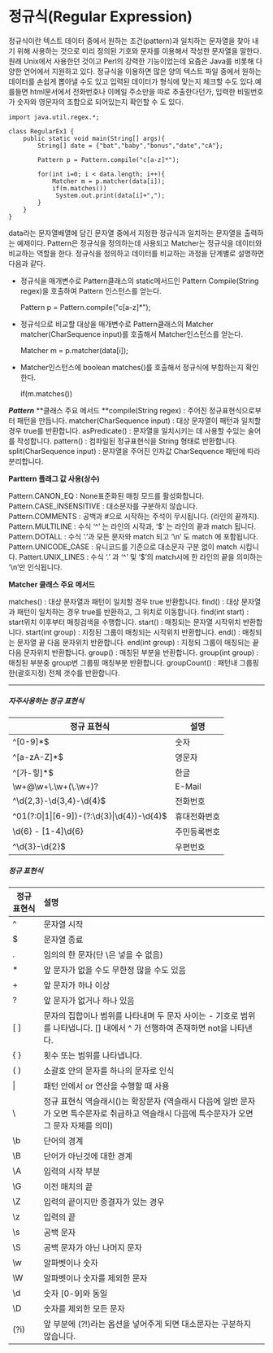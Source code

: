 # 정규식(Regular Expression) 

정규식이란 텍스트 데이터 중에서 원하는 조건(pattern)과 일치하는 문자열을 찾아 내기 위해 사용하는 것으로 미리 정의된 기호와 문자를 이용해서 작성한 문자열을 말한다.
원래 Unix에서 사용한던 것이고 Perl의 강력한 기능이었는데 요즘은 Java를 비롯해 다양한 언어에서 지원하고 있다.
정규식을 이용하면 많은 양의 텍스트 파일 중에서 원하는 데이터를 손쉽게 뽑아낼 수도 있고 입력된 데이터가 형식에 맞는지 체크할 수도 있다.예를들면 html문서에서 전화번호나 이메일 주소만을 따로 추출한다던가, 입력한 비밀번호가 숫자와 영문자의 조합으로 되어있는지 확인할 수 도 있다.



````+java
import java.util.regex.*;

class RegularEx1 {
	public static void main(String[] args){
		String[] date = {"bat","baby","bonus","date","cA"};
		
		Pattern p = Pattern.compile("c[a-z]*");
		
		for(int i=0; i < data.length; i++){
			Matcher m = p.matcher(data[i]);
			if(m.matches())
			 System.out.print(data[i]+",");
		}
	}
}
````



data라는 문자열배열에 담긴 문자열 중에서 지정한 정규식과 일치하는 문자열을 출력하는 예제이다.
Pattern은 정규식을 정의하는데 사용되고 Matcher는 정규식을 데이터와 비교하는 역할을 한다.
정규식을 정의하고 데이터를 비교하는 과정을 단계별로 설명하면 다음과 같다.

* 정규식을 매개변수로 Pattern클래스의 static메서드인 Pattern Compile(String regex)을 호출하여 Pattern 인스턴스를 얻는다.

  Pattern p = Pattern.compile("c[a-z]*");

* 정규식으로 비교할 대상을 매개변수로 Pattern클래스의 Matcher matcher(CharSequence input)를 호출해서 Matcher인스턴스를 얻는다.

  Matcher m = p.matcher(data[i]);

* Matcher인스턴스에 boolean matches()를 호출해서 정규식에 부합하는지 확인한다.

  if(m.matches())



***Pattern*** **클래스 주요 메서드
**compile(String regex) : 주어진 정규표현식으로부터 패턴을 만듭니다.
matcher(CharSequence input) : 대상 문자열이 패턴과 일치할 경우 true를 반환합니다.
asPredicate() : 문자열을 일치시키는 데 사용할 수있는 술어를 작성합니다.
pattern() : 컴파일된 정규표현식을 String 형태로 반환합니다.
split(CharSequence input) : 문자열을 주어진 인자값 CharSequence 패턴에 따라 분리합니다.



**Parttern 플래그 값 사용(상수)**

Pattern.CANON_EQ : None표준화된 매칭 모드를 활성화합니다.
Pattern.CASE_INSENSITIVE : 대소문자를 구분하지 않습니다. 
Pattern.COMMENTS : 공백과 #으로 시작하는 주석이 무시됩니다. (라인의 끝까지).
Pattern.MULTILINE : 수식 ‘^’ 는 라인의 시작과, ‘$’ 는 라인의 끝과 match 됩니다.
Pattern.DOTALL : 수식 ‘.’과 모든 문자와 match 되고 ‘\n’ 도 match 에 포함됩니다.
Pattern.UNICODE_CASE : 유니코드를 기준으로 대소문자 구분 없이 match 시킵니다.
Pattert.UNIX_LINES : 수식 ‘.’ 과 ‘^’ 및 ‘$’의 match시에 한 라인의 끝을 의미하는 ‘\n’만 인식됩니다.



**Matcher 클래스 주요 메서드**

matches() : 대상 문자열과 패턴이 일치할 경우 true 반환합니다.
find() : 대상 문자열과 패턴이 일치하는 경우 true를 반환하고, 그 위치로 이동합니다.
find(int start) : start위치 이후부터 매칭검색을 수행합니다.
start() : 매칭되는 문자열 시작위치 반환합니다.
start(int group) : 지정된 그룹이 매칭되는 시작위치 반환합니다.
end() : 매칭되는 문자열 끝 다음 문자위치 반환합니다.
end(int group) : 지정되 그룹이 매칭되는 끝 다음 문자위치 반환합니다.
group() : 매칭된 부분을 반환합니다.
group(int group) : 매칭된 부분중 group번 그룹핑 매칭부분 반환합니다. 
groupCount() : 패턴내 그룹핑한(괄호지정) 전체 갯수를 반환합니다.



---------------------



##### 자주사용하는 정규 표현식

| **정규 표현식**                            | **설명**     |
| ------------------------------------------ | ------------ |
| ^[0-9]*$                                   | 숫자         |
| ^[a-zA-Z]*$                                | 영문자       |
| ^[가-힣]*$                                 | 한글         |
| \\w+@\\w+\\.\\w+(\\.\\w+)?                 | E-Mail       |
| ^\d{2,3}-\d{3,4}-\d{4}$                    | 전화번호     |
| ^01(?:0\|1\|[6-9])-(?:\d{3}\|\d{4})-\d{4}$ | 휴대전화번호 |
| \d{6} \- [1-4]\d{6}                        | 주민등록번호 |
| ^\d{3}-\d{2}$                              | 우편번호     |



##### 정규 표현식

| **정규 표현식** | **설명**                                                     |
| --------------- | :----------------------------------------------------------- |
| ^               | 문자열 시작                                                  |
| $               | 문자열 종료                                                  |
| .               | 임의의 한 문자(단 \은 넣을 수 없음)                          |
| *               | 앞 문자가 없을 수도 무한정 많을 수도 있음                    |
| +               | 앞 문자가 하나 이상                                          |
| ?               | 앞 문자가 없거나 하나 있음                                   |
| [ ]             | 문자의 집합이나 범위를 나타내며 두 문자 사이는 - 기호로 범위를 나타냅니다. [] 내에서 ^ 가 선행하여 존재하면 not을 나타낸다. |
| { }             | 횟수 또는 범위를 나타냅니다.                                 |
| ( )             | 소괄호 안의 문자를 하나의 문자로 인식                        |
| \|              | 패턴 안에서 or 연산을 수행할 때 사용                         |
| \               | 정규 표현식 역슬래시(\)는 확장문자 (역슬래시 다음에 일반 문자가 오면 특수문자로 취급하고 역슬래시 다음에 특수문자가 오면 그 문자 자체를 의미) |
| \b              | 단어의 경계                                                  |
| \B              | 단어가 아닌것에 대한 경계                                    |
| \A              | 입력의 시작 부분                                             |
| \G              | 이전 매치의 끝                                               |
| \Z              | 입력의 끝이지만 종결자가 있는 경우                           |
| \z              | 입력의 끝                                                    |
| \s              | 공백 문자                                                    |
| \S              | 공백 문자가 아닌 나머지 문자                                 |
| \w              | 알파벳이나 숫자                                              |
| \W              | 알파벳이나 숫자를 제외한 문자                                |
| \d              | 숫자 [0-9]와 동일                                            |
| \D              | 숫자를 제외한 모든 문자                                      |
| (?i)            | 앞 부분에 (?!)라는 옵션을 넣어주게 되면 대소문자는 구분하지 않습니다. |